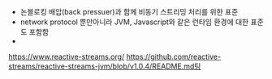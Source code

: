 - 논블로킹 배압(back pressuer)과 함께 비동기 스트리밍 처리를 위한 표준
- network protocol 뿐만아니라 JVM, Javascript와 같은 런타임 환경에 대한 표준도 포함함
- 



https://www.reactive-streams.org/
https://github.com/reactive-streams/reactive-streams-jvm/blob/v1.0.4/README.md팅